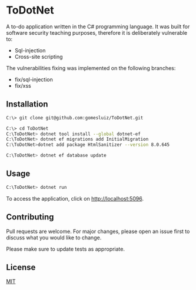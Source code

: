 # ToDotNet

A to-do application written in the C# programming language. It was built for software security teaching purposes, 
therefore it is deliberately vulnerable to:

* Sql-injection
* Cross-site scripting 

The vulnerabilities fixing was implemented on the following branches:

* fix/sql-injection
* fix/xss 

## Installation

```bash
C:\> git clone git@github.com:gomesluiz/ToDotNet.git
```

```bash
C:\> cd ToDotNet
C:\ToDotNet> dotnet tool install --global dotnet-ef
C:\ToDotNet> dotnet ef migrations add InitialMigration
C:\ToDotNet>dotnet add package HtmlSanitizer --version 8.0.645
```

```bash
C:\ToDotNet> dotnet ef database update
```

## Usage

```bash
C:\ToDotNet> dotnet run
```

To access the application, click on [http://localhost:5096](http://localhost:5096).


## Contributing

Pull requests are welcome. For major changes, please open an issue first
to discuss what you would like to change.

Please make sure to update tests as appropriate.

## License

[MIT](https://choosealicense.com/licenses/mit/)